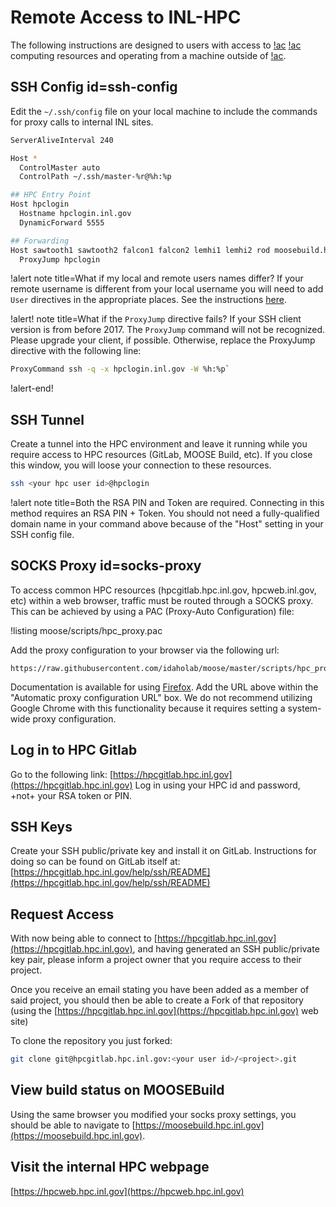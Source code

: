 # Remote Access to INL-HPC

The following instructions are designed to users with access to [!ac](INL) [!ac](HPC) computing
resources and operating from a machine outside of [!ac](INL).

## SSH Config id=ssh-config

Edit the `~/.ssh/config` file on your local machine to include the commands for proxy calls to
internal INL sites.

```bash
ServerAliveInterval 240

Host *
  ControlMaster auto
  ControlPath ~/.ssh/master-%r@%h:%p

## HPC Entry Point
Host hpclogin
  Hostname hpclogin.inl.gov
  DynamicForward 5555

## Forwarding
Host sawtooth1 sawtooth2 falcon1 falcon2 lemhi1 lemhi2 rod moosebuild.hpc.inl.gov hpcgitlab.hpc.inl.gov hpcsc.inl.gov
  ProxyJump hpclogin
```

!alert note title=What if my local and remote users names differ?
If your remote username is different from your local username you will need to add `User` directives
in the appropriate places. See the instructions [here](hpc_remote_different_user.md).

!alert! note title=What if the `ProxyJump` directive fails?
If your SSH client version is from before 2017. The `ProxyJump` command will not be
recognized. Please upgrade your client, if possible. Otherwise, replace
the ProxyJump directive with the following line:

```bash
ProxyCommand ssh -q -x hpclogin.inl.gov -W %h:%p`
```
!alert-end!

## SSH Tunnel

Create a tunnel into the HPC environment and leave it running while you require access to HPC
resources (GitLab, MOOSE Build, etc). If you close this window, you will loose your connection to
these resources.

```bash
ssh <your hpc user id>@hpclogin
```

!alert note title=Both the RSA PIN and Token are required.
Connecting in this method requires an RSA PIN + Token. You should not need a fully-qualified
domain name in your command above because of the "Host" setting in your SSH config file.

## SOCKS Proxy id=socks-proxy

To access common HPC resources (hpcgitlab.hpc.inl.gov, hpcweb.inl.gov, etc) within a web browser, traffic must be routed through a SOCKS proxy. This can be achieved by using a PAC (Proxy-Auto Configuration) file:


!listing moose/scripts/hpc_proxy.pac

Add the proxy configuration to your browser via the following url:

```
https://raw.githubusercontent.com/idaholab/moose/master/scripts/hpc_proxy.pac
```

Documentation is available for using [Firefox](https://support.mozilla.org/en-US/kb/connection-settings-firefox). Add the URL above within the "Automatic proxy configuration URL" box. We do not recommend utilizing Google Chrome with this functionality because it requires setting a system-wide proxy configuration.

## Log in to HPC Gitlab

Go to the following link: [https://hpcgitlab.hpc.inl.gov](https://hpcgitlab.hpc.inl.gov)
Log in using your HPC id and password, +not+ your RSA token or PIN.

## SSH Keys

Create your SSH public/private key and install it on GitLab. Instructions for doing so can be found
on GitLab itself at:
[https://hpcgitlab.hpc.inl.gov/help/ssh/README](https://hpcgitlab.hpc.inl.gov/help/ssh/README)

## Request Access

With now being able to connect to [https://hpcgitlab.hpc.inl.gov](https://hpcgitlab.hpc.inl.gov), and
having generated an SSH public/private key pair, please inform a project owner that you require
access to their project.

Once you receive an email stating you have been added as a member of said project, you should then be
able to create a Fork of that repository (using the
[https://hpcgitlab.hpc.inl.gov](https://hpcgitlab.hpc.inl.gov) web site)

To clone the repository you just forked:

```bash
git clone git@hpcgitlab.hpc.inl.gov:<your user id>/<project>.git
```

## View build status on MOOSEBuild

Using the same browser you modified your socks proxy settings, you should be able to navigate to
[https://moosebuild.hpc.inl.gov](https://moosebuild.hpc.inl.gov).

## Visit the internal HPC webpage

[https://hpcweb.hpc.inl.gov](https://hpcweb.hpc.inl.gov)
